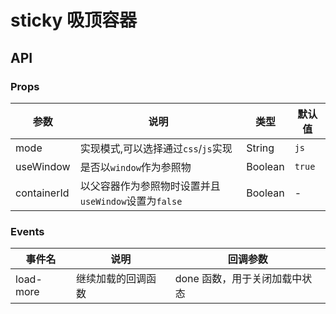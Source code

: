 # sticky 吸顶容器

## API

### Props

| 参数        | 说明                                                 | 类型    | 默认值 |
| ----------- | ---------------------------------------------------- | ------- | ------ |
| mode        | 实现模式,可以选择通过`css`/`js`实现                  | String  | `js`   |
| useWindow   | 是否以`window`作为参照物                             | Boolean | `true` |
| containerId | 以父容器作为参照物时设置并且`useWindow`设置为`false` | Boolean | -      |

### Events

| 事件名    | 说明               | 回调参数                      |
| --------- | ------------------ | ----------------------------- |
| load-more | 继续加载的回调函数 | done 函数，用于关闭加载中状态 |
